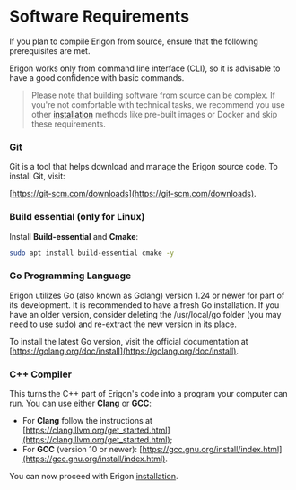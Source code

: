 # Software Requirements

If you plan to compile Erigon from source, ensure that the following prerequisites are met.

Erigon works only from command line interface (CLI), so it is advisable to have a good confidence with basic commands.

> Please note that building software from source can be complex. If you're not comfortable with technical tasks, we recommend you use other [installation](../installation.md) methods like pre-built images or Docker and skip these requirements.


### Git

Git is a tool that helps download and manage the Erigon source code. To install Git, visit:

[https://git-scm.com/downloads](https://git-scm.com/downloads).


### Build essential (only for Linux)

Install **Build-essential** and **Cmake**:

```bash
sudo apt install build-essential cmake -y
```

### Go Programming Language

Erigon utilizes Go (also known as Golang) version 1.24 or newer for part of its development. It is recommended to have a fresh Go installation. If you have an older version, consider deleting the /usr/local/go folder (you may need to use sudo) and re-extract the new version in its place.

To install the latest Go version, visit the official documentation at [https://golang.org/doc/install](https://golang.org/doc/install).

### C++ Compiler

This turns the C++ part of Erigon's code into a program your computer can run. You can use either **Clang** or **GCC**:

- For **Clang** follow the instructions at [https://clang.llvm.org/get_started.html](https://clang.llvm.org/get_started.html);
- For **GCC** (version 10 or newer): [https://gcc.gnu.org/install/index.html](https://gcc.gnu.org/install/index.html).

You can now proceed with Erigon [installation](../installation.md).